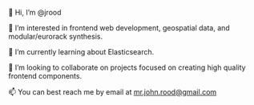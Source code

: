 👋 Hi, I’m @jrood

👀 I’m interested in frontend web development, geospatial data, and modular/eurorack synthesis.

🌱 I’m currently learning about Elasticsearch.

💞️ I’m looking to collaborate on projects focused on creating high quality frontend components.

📫 You can best reach me by email at [mr.john.rood@gmail.com](mailto:mr.john.rood@gmail.com)
